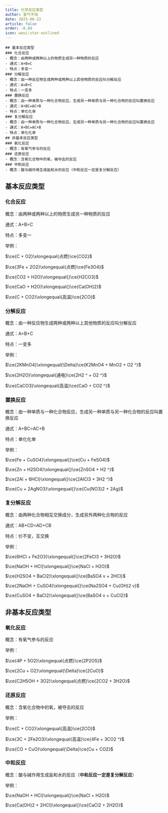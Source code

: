 ```yaml
---
title: 化学反应类型
author: 氢气不纯
date: 2025-06-22
article: false
order: -0.89
icon: weui:star-outlined
---
```


```markmap
## 基本反应类型
### 化合反应
- 概念：由两种或两种以上的物质生成另一种物质的反应
- 通式：A+B=C
- 特点：多变一
### 分解反应
- 概念：由一种反应物生成两种或两种以上其他物质的反应叫分解反应
- 通式：A=B+C
- 特点：一变多
### 置换反应
- 概念：由一种单质与一种化合物反应，生成另一种单质与另一种化合物的反应叫置换反应
- 通式：A+BC=AC+B
- 特点：单化化单
### 复分解反应
- 概念：由一种单质与一种化合物反应，生成另一种单质与另一种化合物的反应叫置换反应
- 通式：A+BC=AC+B
- 特点：单化化单
## 非基本反应类型
### 氧化反应
- 概念：有氧气参与的反应
### 还原反应
- 概念：含氧化合物中的氧，被夺去的反应
### 中和反应
- 概念：酸与碱作用生成盐和水的反应（中和反应一定是复分解反应）
```

## 基本反应类型

### 化合反应

概念：由两种或两种以上的物质生成另一种物质的反应

通式：A+B=C

特点：多变一

举例：

$\ce{C + O2}\xlongequal{点燃}\ce{CO2}$

$\ce{3Fe + 2O2}\xlongequal{点燃}\ce{Fe3O4}$

$\ce{CO2 + H2O}\xlongequal{}\ce{H2CO3}$

$\ce{CaO + H2O}\xlongequal{}\ce{Ca(OH)2}$

$\ce{C + CO2}\xlongequal{高温}\ce{2CO}$

### 分解反应

概念：由一种反应物生成两种或两种以上其他物质的反应叫分解反应

通式：A=B+C

特点：一变多

举例：

$\ce{2KMnO4}\xlongequal{\Delta}\ce{K2MnO4 + MnO2 + O2 ^}$

$\ce{2H2O}\xlongequal{通电}\ce{2H2 ^ + O2 ^}$

$\ce{CaCO3}\xlongequal{高温}\ce{CaO + CO2 ^}$

### 置换反应

概念：由一种单质与一种化合物反应，生成另一种单质与另一种化合物的反应叫置换反应

通式：A+BC=AC+B

特点：单化化单

举例：

$\ce{Fe + CuSO4}\xlongequal{}\ce{Cu + FeSO4}$

$\ce{Zn + H2SO4}\xlongequal{}\ce{ZnSO4 + H2 ^}$

$\ce{2Al + 6HCl}\xlongequal{}\ce{2AlCl3 + 3H2 ^}$

$\ce{Cu + 2AgNO3}\xlongequal{}\ce{Cu(NO3)2 + 2Ag}$

### 复分解反应

概念：由两种化合物相互交换成分，生成另外两种化合物的反应

通式：AB+CD=AD+CB

特点：价不变，互交换

举例：

$\ce{6HCl + Fe2O3}\xlongequal{}\ce{2FeCl3 + 3H2O}$

$\ce{NaOH + HCl}\xlongequal{}\ce{NaCl + H2O}$

$\ce{H2SO4 + BaCl2}\xlongequal{}\ce{BaSO4 v + 2HCl}$

$\ce{2NaOH + CuSO4}\xlongequal{}\ce{Na2SO4 + Cu(OH)2 v}$

$\ce{CuSO4 + BaCl2}\xlongequal{}\ce{BaSO4 v + CuCl2}$

## 非基本反应类型

### 氧化反应

概念：有氧气参与的反应

举例：

$\ce{4P + 5O2}\xlongequal{点燃}\ce{2P2O5}$

$\ce{2Cu + O2}\xlongequal{\Delta}\ce{2CuO}$

$\ce{C2H5OH + 3O2}\xlongequal{点燃}\ce{2CO2 + 3H2O}$

### 还原反应

概念：含氧化合物中的氧，被夺去的反应

举例：

$\ce{C + CO2}\xlongequal{高温}\ce{2CO}$

$\ce{3C + 2Fe2O3}\xlongequal{高温}\ce{4Fe + 3CO2 ^}$

$\ce{CO + CuO}\xlongequal{\Delta}\ce{Cu + CO2}$

### 中和反应

概念：酸与碱作用生成盐和水的反应（**中和反应一定是复分解反应**）

举例：

$\ce{NaOH + HCl}\xlongequal{}\ce{NaCl + H2O}$

$\ce{Ca(OH)2 + 2HCl}\xlongequal{}\ce{CaCl2 + 2H2O}$